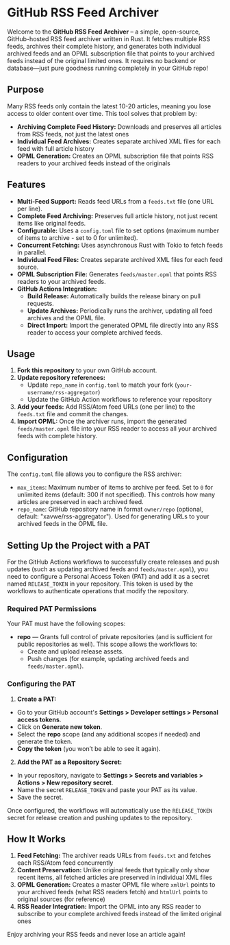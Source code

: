 # GitHub RSS Feed Archiver

Welcome to the **GitHub RSS Feed Archiver** – a simple, open-source, GitHub-hosted RSS feed archiver written in Rust. It fetches multiple RSS feeds, archives their complete history, and generates both individual archived feeds and an OPML subscription file that points to your archived feeds instead of the original limited ones. It requires no backend or database—just pure goodness running completely in your GitHub repo!

## Purpose

Many RSS feeds only contain the latest 10-20 articles, meaning you lose access to older content over time. This tool solves that problem by:

- **Archiving Complete Feed History:** Downloads and preserves all articles from RSS feeds, not just the latest ones
- **Individual Feed Archives:** Creates separate archived XML files for each feed with full article history
- **OPML Generation:** Creates an OPML subscription file that points RSS readers to your archived feeds instead of the originals

## Features

- **Multi-Feed Support:** Reads feed URLs from a `feeds.txt` file (one URL per line).
- **Complete Feed Archiving:** Preserves full article history, not just recent items like original feeds.
- **Configurable:** Uses a `config.toml` file to set options (maximum number of items to archive - set to 0 for unlimited).
- **Concurrent Fetching:** Uses asynchronous Rust with Tokio to fetch feeds in parallel.
- **Individual Feed Files:** Creates separate archived XML files for each feed source.
- **OPML Subscription File:** Generates `feeds/master.opml` that points RSS readers to your archived feeds.
- **GitHub Actions Integration:**
  - **Build Release:** Automatically builds the release binary on pull requests.
  - **Update Archives:** Periodically runs the archiver, updating all feed archives and the OPML file.
  - **Direct Import:** Import the generated OPML file directly into any RSS reader to access your complete archived feeds.

## Usage

1. **Fork this repository** to your own GitHub account.
2. **Update repository references:** 
   - Update `repo_name` in `config.toml` to match your fork (`your-username/rss-aggregator`)
   - Update the GitHub Action workflows to reference your repository
3. **Add your feeds:** Add RSS/Atom feed URLs (one per line) to the `feeds.txt` file and commit the changes.
4. **Import OPML:** Once the archiver runs, import the generated `feeds/master.opml` file into your RSS reader to access all your archived feeds with complete history.

## Configuration

The `config.toml` file allows you to configure the RSS archiver:

- `max_items`: Maximum number of items to archive per feed. Set to `0` for unlimited items (default: 300 if not specified). This controls how many articles are preserved in each archived feed.
- `repo_name`: GitHub repository name in format `owner/repo` (optional, default: "xavwe/rss-aggregator"). Used for generating URLs to your archived feeds in the OPML file.

## Setting Up the Project with a PAT

For the GitHub Actions workflows to successfully create releases and push updates (such as updating archived feeds and `feeds/master.opml`), you need to configure a Personal Access Token (PAT) and add it as a secret named `RELEASE_TOKEN` in your repository. This token is used by the workflows to authenticate operations that modify the repository.

### Required PAT Permissions

Your PAT must have the following scopes:
- **repo** — Grants full control of private repositories (and is sufficient for public repositories as well). This scope allows the workflows to:
  - Create and upload release assets.
  - Push changes (for example, updating archived feeds and `feeds/master.opml`).

### Configuring the PAT

1. **Create a PAT:**
  - Go to your GitHub account's **Settings > Developer settings > Personal access tokens**.
  - Click on **Generate new token**.
  - Select the **repo** scope (and any additional scopes if needed) and generate the token.
  - **Copy the token** (you won’t be able to see it again).

2. **Add the PAT as a Repository Secret:**
  - In your repository, navigate to **Settings > Secrets and variables > Actions > New repository secret**.
  - Name the secret `RELEASE_TOKEN` and paste your PAT as its value.
  - Save the secret.

Once configured, the workflows will automatically use the `RELEASE_TOKEN` secret for release creation and pushing updates to the repository.

## How It Works

1. **Feed Fetching:** The archiver reads URLs from `feeds.txt` and fetches each RSS/Atom feed concurrently
2. **Content Preservation:** Unlike original feeds that typically only show recent items, all fetched articles are preserved in individual XML files
3. **OPML Generation:** Creates a master OPML file where `xmlUrl` points to your archived feeds (what RSS readers fetch) and `htmlUrl` points to original sources (for reference)
4. **RSS Reader Integration:** Import the OPML into any RSS reader to subscribe to your complete archived feeds instead of the limited original ones

Enjoy archiving your RSS feeds and never lose an article again!
